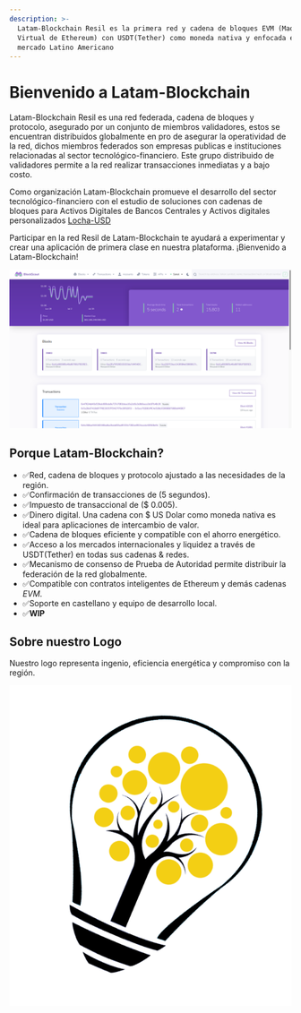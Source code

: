 ```yaml
---
description: >-
  Latam-Blockchain Resil es la primera red y cadena de bloques EVM (Maquina
  Virtual de Ethereum) con USDT(Tether) como moneda nativa y enfocada en el
  mercado Latino Americano
---
```


# Bienvenido a Latam-Blockchain

Latam-Blockchain Resil es una red federada, cadena de bloques y protocolo, asegurado por un conjunto de miembros validadores, estos se encuentran distribuidos globalmente en pro de asegurar la operatividad de la red, dichos miembros federados son empresas publicas e instituciones relacionadas al sector tecnológico-financiero. Este grupo distribuido de validadores permite a la red realizar transacciones inmediatas y a bajo costo.

Como organización Latam-Blockchain promueve el desarrollo del sector tecnológico-financiero con el estudio de soluciones con cadenas de bloques para Activos Digitales de Bancos Centrales y Activos digitales personalizados [Locha-USD](https://locha-usd.github.io/)

Participar en la red Resil de Latam-Blockchain te ayudará a experimentar y crear una aplicación de primera clase en nuestra plataforma. ¡Bienvenido a Latam-Blockchain!

![Latam-Blockchain Explorador de Bloques](.gitbook/assets/blockscout.png)

## **Porque Latam-Blockchain?**

* ✅Red, cadena de bloques y protocolo ajustado a las necesidades de la región.
* ✅Confirmación de transacciones de \(5 segundos\).
* ✅Impuesto de transaccional de \($ 0.005\).
* ✅Dinero digital. Una cadena con $ US Dolar como moneda nativa es ideal para aplicaciones de intercambio de valor.
* ✅Cadena de bloques eficiente y compatible con el ahorro energético.
* ✅Acceso a los mercados internacionales y liquidez a través de USDT\(Tether\) en todas sus cadenas & redes.
* ✅Mecanismo de consenso de Prueba de Autoridad permite distribuir la federación de la red globalmente. 
* ✅Compatible con contratos inteligentes de Ethereum y demás cadenas _EVM_.
* ✅Soporte en castellano y equipo de desarrollo local.
* ✅**WIP**

## Sobre nuestro Logo

Nuestro logo representa ingenio, eficiencia energética y compromiso con la región.

![Locha logo](.gitbook/assets/logo_big.png)

